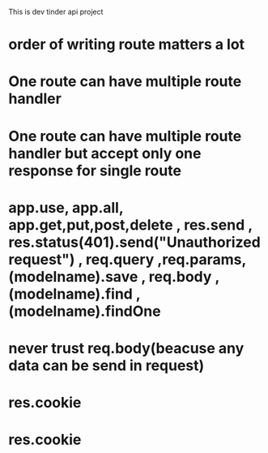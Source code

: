 This is dev tinder api project 

# order of writing route matters a lot 

# One route can have multiple route handler

# One route can have multiple route handler but accept only one response for single route

# app.use, app.all, app.get,put,post,delete  , res.send , res.status(401).send("Unauthorized request") , req.query ,req.params, (modelname).save , req.body , (modelname).find , (modelname).findOne

# never trust req.body(beacuse any data can be send in request)

# res.cookie

# res.cookie

